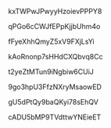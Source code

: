 kxTWPwJPwyyHzoievPPPY8

qPGo6cCWJfEPpKjjbUhm4o

fFyeXhhQmyZ5xV9FXjLsYi

kAoRnonp7sHHdCXQbvq8Cc

t2yeZtMTun9iNgbiw6CUiJ

9go3hpU3FfzNXryMsaowED

gU5dPtQy9baQKyi78sEhQV

cADU5bMP9TVdttwYNEieET
